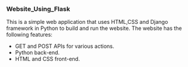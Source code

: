 ### Website_Using_Flask
This is a simple web application that uses HTML,CSS and Django framework in Python to build and run the website.
The website has the following features:
- GET and POST APIs for various actions.
- Python back-end.
- HTML and CSS front-end.
